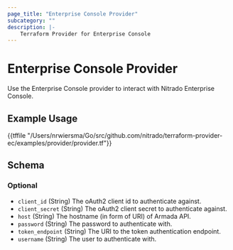 ```yaml
---
page_title: "Enterprise Console Provider"
subcategory: ""
description: |-
    Terraform Provider for Enterprise Console
---
```


# Enterprise Console Provider

Use the Enterprise Console provider to interact with Nitrado Enterprise Console.

## Example Usage

{{tffile "/Users/nrwiersma/Go/src/github.com/nitrado/terraform-provider-ec/examples/provider/provider.tf"}}

<!-- schema generated by tfplugindocs -->
## Schema

### Optional

- `client_id` (String) The oAuth2 client id to authenticate against.
- `client_secret` (String) The oAuth2 client secret to authenticate against.
- `host` (String) The hostname (in form of URI) of Armada API.
- `password` (String) The password to authenticate with.
- `token_endpoint` (String) The URI to the token authentication endpoint.
- `username` (String) The user to authenticate with.